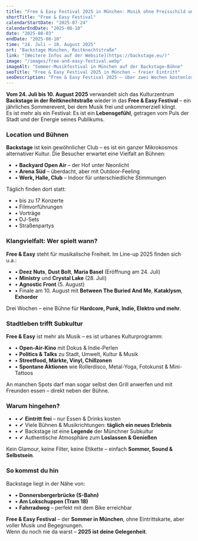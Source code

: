 ```yaml
---
title: "Free & Easy Festival 2025 in München: Musik ohne Preisschild und Posen"
shortTitle: "Free & Easy Festival"
calendarStartDate: "2025-07-24"
calendarEndDate: "2025-08-10"
date: "2025-08-03"
endDate: "2025-08-10"
time: "24. Juli – 10. August 2025"
ort: "Backstage München, Reitknechtstraße"
link: "[Weitere Infos auf der Website](https://backstage.eu/)"
image: "/images/free-and-easy-festival.webp"
imageAlt: "Sommer-Musikfestival in München auf der Backstage-Bühne"
seoTitle: "Free & Easy Festival 2025 in München – freier Eintritt"
seoDescription: "Free & Easy Festival 2025 – über zwei Wochen kostenlose Livemusik, Streetfood und Open-Air-Partys im Backstage München. Vom 24. Juli bis 10. August."
---
```


**Vom 24. Juli bis 10. August 2025** verwandelt sich das Kulturzentrum **Backstage in der Reitknechtstraße** wieder in das **Free & Easy Festival** – ein jährliches Sommerevent, bei dem Musik frei und unkommerziell klingt.  
Es ist mehr als ein Festival: Es ist ein **Lebensgefühl**, getragen vom Puls der Stadt und der Energie seines Publikums.

### Location und Bühnen

**Backstage** ist kein gewöhnlicher Club – es ist ein ganzer Mikrokosmos alternativer Kultur. Die Besucher erwartet eine Vielfalt an Bühnen:

- • **Backyard Open Air** – der Hof unter Neonlicht  
- • **Arena Süd** – überdacht, aber mit Outdoor-Feeling  
- • **Werk, Halle, Club** – Indoor für unterschiedliche Stimmungen  

Täglich finden dort statt:

- • bis zu 17 Konzerte  
- • Filmvorführungen  
- • Vorträge  
- • DJ-Sets  
- • Straßenpartys  

### Klangvielfalt: Wer spielt wann?

**Free & Easy** steht für musikalische Freiheit. Im Line-up 2025 finden sich u.a.:

- • **Deez Nuts**, **Dust Bolt**, **Maria Basel** (Eröffnung am 24. Juli)  
- • **Ministry** und **Crystal Lake** (28. Juli)  
- • **Agnostic Front** (5. August)  
- • Finale am 10. August mit **Between The Buried And Me**, **Kataklysm**, **Exhorder**  

Drei Wochen – eine Bühne für **Hardcore, Punk, Indie, Elektro und mehr**.

### Stadtleben trifft Subkultur

**Free & Easy** ist mehr als Musik – es ist urbanes Kulturprogramm:

- • **Open-Air-Kino** mit Dokus & Indie-Perlen  
- • **Politics & Talks** zu Stadt, Umwelt, Kultur & Musik  
- • **Streetfood, Märkte, Vinyl, Chillzonen**  
- • **Spontane Aktionen** wie Rollerdisco, Metal-Yoga, Fotokunst & Mini-Tattoos  

An manchen Spots darf man sogar selbst den Grill anwerfen und mit Freunden essen – direkt neben der Bühne.

### Warum hingehen?

- • ✔ **Eintritt frei** – nur Essen & Drinks kosten  
- • ✔ Viele Bühnen & Musikrichtungen: **täglich ein neues Erlebnis**  
- • ✔ Backstage ist eine **Legende** der Münchner Subkultur  
- • ✔ Authentische Atmosphäre zum **Loslassen & Genießen**  

Kein Glamour, keine Filter, keine Etikette – einfach **Sommer, Sound & Selbstsein**.

### So kommst du hin

Backstage liegt in der Nähe von:

- • **Donnersbergerbrücke (S-Bahn)**  
- • **Am Lokschuppen (Tram 18)**  
- • **Fahrradweg** – perfekt mit dem Bike erreichbar  

**Free & Easy Festival** – der **Sommer in München**, ohne Eintrittskarte, aber voller Musik und Begegnungen.  
Wenn du noch nie da warst – **2025 ist deine Gelegenheit**.
